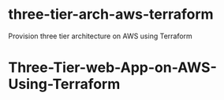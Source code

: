 # three-tier-arch-aws-terraform
Provision three tier architecture on AWS using Terraform
# Three-Tier-web-App-on-AWS-Using-Terraform
